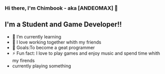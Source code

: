 ### Hi there, I'm Chimbook - aka [ANDEOMAX] 👋

## I'm a Student and Game Developer!!

- 🌱 I’m currently learning
- 👯 I love working together whith my friends
- 🥅 Goals:To become a geat programmer 
- ⚡ Fun fact: I love to play games and enjoy music and spend time whith my firends
-  currently playing something 
